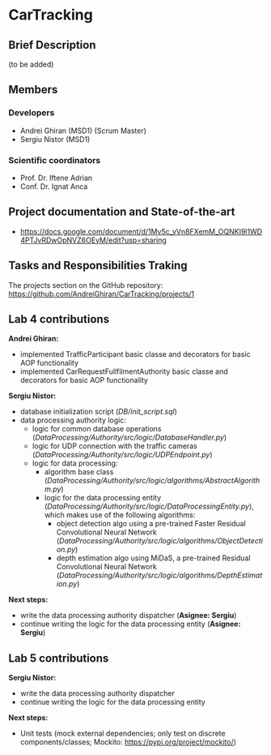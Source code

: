 # CarTracking
## Brief Description
  (to be added)

## Members
### Developers
- Andrei Ghiran (MSD1) (Scrum Master)
- Sergiu Nistor (MSD1)
### Scientific coordinators
- Prof. Dr. Iftene Adrian
- Conf. Dr. Ignat Anca

## Project documentation and State-of-the-art
- https://docs.google.com/document/d/1Mv5c_vVn8FXemM_OQNKI9l1WD4PTJvRDwOpNVZ6OEyM/edit?usp=sharing

## Tasks and Responsibilities Traking
The projects section on the GitHub repository: https://github.com/AndreiGhiran/CarTracking/projects/1

## Lab 4 contributions
**Andrei Ghiran:**
- implemented TrafficParticipant basic classe and decorators for basic AOP functionality
- implemented CarRequestFullfilmentAuthority basic classe and decorators for basic AOP functionality

**Sergiu Nistor:**
- database initialization script (*DB/init_script.sql*)
- data processing authority logic:
    - logic for common database operations (*DataProcessing/Authority/src/logic/DatabaseHandler.py*)
    - logic for UDP connection with the traffic cameras (*DataProcessing/Authority/src/logic/UDPEndpoint.py*)
    - logic for data processing:
        - algorithm base class (*DataProcessing/Authority/src/logic/algorithms/AbstractAlgorithm.py*)
        - logic for the data processing entity (*DataProcessing/Authority/src/logic/DataProcessingEntity.py*), which makes use of the following algorithms:
            - object detection algo using a pre-trained Faster Residual Convolutional Neural Network (*DataProcessing/Authority/src/logic/algorithms/ObjectDetection.py*)
            - depth estimation algo using MiDaS, a pre-trained Residual Convolutional Neural Network (*DataProcessing/Authority/src/logic/algorithms/DepthEstimation.py*)

**Next steps:**
- write the data processing authority dispatcher (**Asignee: Sergiu**)
- continue writing the logic for the data processing entity (**Asignee: Sergiu**)

## Lab 5 contributions
**Sergiu Nistor:**
- write the data processing authority dispatcher
- continue writing the logic for the data processing entity

**Next steps:**
- Unit tests (mock external dependencies; only test on discrete components/classes; Mockito: https://pypi.org/project/mockito/)
